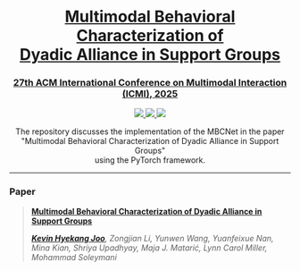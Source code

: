 <h1 align="center"><a href="https://hyekang.info/underway/"><br> Multimodal Behavioral Characterization of<br/>Dyadic Alliance in Support Groups</a></h1>
<h3 align="center"><a href="https://icmi.acm.org/2025/">27th ACM International Conference on Multimodal Interaction (ICMI), 2025</a></h3>

<p align="center">
    <a href="https://hyekang.info/underway/" alt="ArXiv">
        <img src="https://img.shields.io/badge/paper-arxiv-orange.svg" />
    </a>
    <a href="https://hyekang.info/underway/" alt="Proceedings">
        <img src="https://img.shields.io/badge/paper-proceedings-orange.svg" />
    </a>
     <a href="https://twitter.com/kevinhjoo" alt="Twitter">
        <img src="https://img.shields.io/twitter/follow/KevinHJoo" />
     </a>
<div align="center">The repository discusses the implementation of the MBCNet in the paper <br> "Multimodal Behavioral Characterization of Dyadic Alliance in Support Groups" <br> using the PyTorch framework.</div>
<hr>
<h3>Paper</h3>
    
> [**Multimodal Behavioral Characterization of Dyadic Alliance in Support Groups**]([https://arxiv.org/pdf/2212.05136.pdf](https://hyekang.info/underway/))
>
> *[**Kevin Hyekang Joo**](https://hyekang.info/), Zongjian Li, Yunwen Wang, Yuanfeixue Nan, Mina Kian, Shriya Upadhyay, Maja J. Matarić, Lynn Carol Miller, Mohammad Soleymani*
